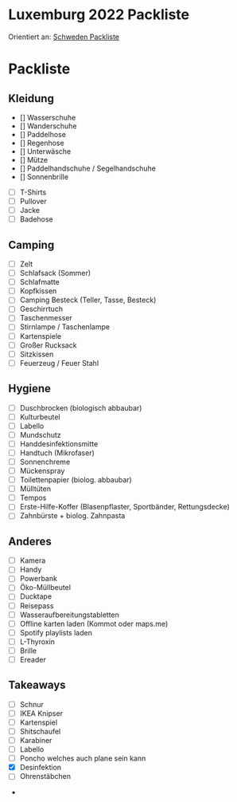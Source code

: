 Luxemburg 2022 Packliste
========================
Orientiert an: 
[Schweden Packliste](..%2F..%2F2Areas%2FPrivateVault%2FPrivateVault%2F4Archive%2FKnuTripSchweden%2FSchweden%20Packliste.md)

# Packliste

## Kleidung
- [] Wasserschuhe 
- [] Wanderschuhe 
- [] Paddelhose 
- [] Regenhose 
- [] Unterwäsche 
- [] Mütze 
- [] Paddelhandschuhe / Segelhandschuhe 
- [] Sonnenbrille 

- [ ] T-Shirts
- [ ] Pullover
- [ ] Jacke
- [ ] Badehose

## Camping 
- [ ] Zelt
- [ ] Schlafsack (Sommer) 
- [ ] Schlafmatte
- [ ] Kopfkissen 
- [ ] Camping Besteck (Teller, Tasse, Besteck) 
- [ ] Geschirrtuch
- [ ] Taschenmesser
- [ ] Stirnlampe / Taschenlampe
- [ ] Kartenspiele
- [ ] Großer Rucksack
- [ ] Sitzkissen 
- [ ] Feuerzeug / Feuer Stahl 

## Hygiene 
- [ ] Duschbrocken (biologisch abbaubar)
- [ ] Kulturbeutel
- [ ] Labello
- [ ] Mundschutz
- [ ] Handdesinfektionsmitte
- [ ] Handtuch (Mikrofaser)
- [ ] Sonnenchreme
- [ ] Mückenspray
- [ ] Toilettenpapier (biolog. abbaubar)
- [ ] Mülltüten
- [ ] Tempos
- [ ] Erste-Hilfe-Koffer (Blasenpflaster, Sportbänder, Rettungsdecke)
- [ ] Zahnbürste + biolog. Zahnpasta

## Anderes
- [ ] Kamera
- [ ] Handy
- [ ] Powerbank
- [ ] Öko-Müllbeutel
- [ ] Ducktape
- [ ] Reisepass 
- [ ] Wasseraufbereitungstabletten
- [ ] Offline karten laden (Kommot oder maps.me)
- [ ] Spotify playlists laden
- [ ] L-Thyroxin
- [ ] Brille
- [ ] Ereader

## Takeaways
- [ ] Schnur
- [ ] IKEA Knipser
- [ ] Kartenspiel
- [ ] Shitschaufel
- [ ] Karabiner
- [ ] Labello
- [ ] Poncho welches auch plane sein kann 
- [x] Desinfektion
- [ ] Ohrenstäbchen
-